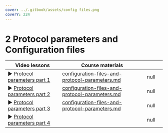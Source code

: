 ```yaml
---
cover: ../.gitbook/assets/config files.png
coverY: 224
---
```


# 2 Protocol parameters and Configuration files

<table><thead><tr><th>Video lessons  	</th><th data-type="content-ref">Course materials</th><th data-type="rating" data-max="5"></th><th data-hidden></th></tr></thead><tbody><tr><td>▶︎ <a href="https://youtu.be/zdODd0RdwhA">Protocol parameters part 1</a></td><td><a href="../configuration-files-and-protocol-parameters.md">configuration-files-and-protocol-parameters.md</a></td><td>null</td><td></td></tr><tr><td>▶︎ <a href="https://youtu.be/LXyJIlCKG7M">Protocol parameters part 2</a></td><td><a href="../configuration-files-and-protocol-parameters.md">configuration-files-and-protocol-parameters.md</a></td><td>null</td><td></td></tr><tr><td>▶︎ <a href="https://youtu.be/47UX3xY7I_Q">Protocol parameters part 3</a> </td><td><a href="../configuration-files-and-protocol-parameters.md">configuration-files-and-protocol-parameters.md</a></td><td>null</td><td></td></tr><tr><td>▶︎ <a href="https://youtu.be/O6iS29Cwdxw">Protocol parameters part 4 </a></td><td></td><td>null</td><td></td></tr></tbody></table>

